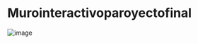 # Murointeractivoparoyectofinal
![image](https://user-images.githubusercontent.com/102930928/231936246-509070de-855f-413e-ae65-0d2513b5e3e0.png)
